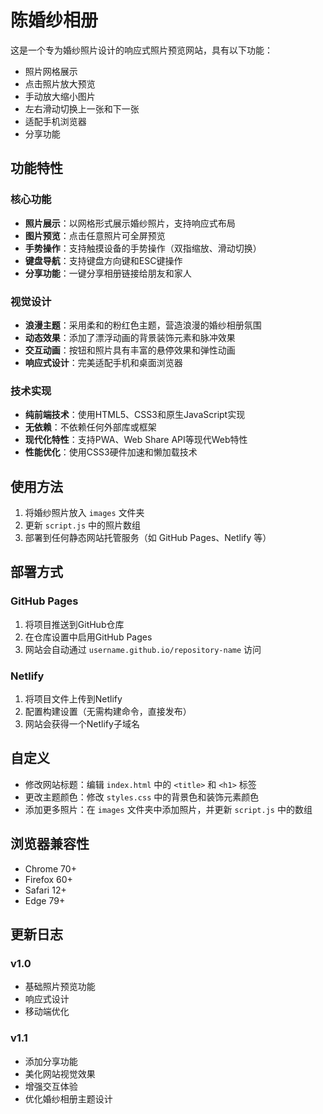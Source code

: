 # 陈婚纱相册

这是一个专为婚纱照片设计的响应式照片预览网站，具有以下功能：

- 照片网格展示
- 点击照片放大预览
- 手动放大缩小图片
- 左右滑动切换上一张和下一张
- 适配手机浏览器
- 分享功能

## 功能特性

### 核心功能
- **照片展示**：以网格形式展示婚纱照片，支持响应式布局
- **图片预览**：点击任意照片可全屏预览
- **手势操作**：支持触摸设备的手势操作（双指缩放、滑动切换）
- **键盘导航**：支持键盘方向键和ESC键操作
- **分享功能**：一键分享相册链接给朋友和家人

### 视觉设计
- **浪漫主题**：采用柔和的粉红色主题，营造浪漫的婚纱相册氛围
- **动态效果**：添加了漂浮动画的背景装饰元素和脉冲效果
- **交互动画**：按钮和照片具有丰富的悬停效果和弹性动画
- **响应式设计**：完美适配手机和桌面浏览器

### 技术实现
- **纯前端技术**：使用HTML5、CSS3和原生JavaScript实现
- **无依赖**：不依赖任何外部库或框架
- **现代化特性**：支持PWA、Web Share API等现代Web特性
- **性能优化**：使用CSS3硬件加速和懒加载技术

## 使用方法

1. 将婚纱照片放入 `images` 文件夹
2. 更新 `script.js` 中的照片数组
3. 部署到任何静态网站托管服务（如 GitHub Pages、Netlify 等）

## 部署方式

### GitHub Pages
1. 将项目推送到GitHub仓库
2. 在仓库设置中启用GitHub Pages
3. 网站会自动通过 `username.github.io/repository-name` 访问

### Netlify
1. 将项目文件上传到Netlify
2. 配置构建设置（无需构建命令，直接发布）
3. 网站会获得一个Netlify子域名

## 自定义
- 修改网站标题：编辑 `index.html` 中的 `<title>` 和 `<h1>` 标签
- 更改主题颜色：修改 `styles.css` 中的背景色和装饰元素颜色
- 添加更多照片：在 `images` 文件夹中添加照片，并更新 `script.js` 中的数组

## 浏览器兼容性
- Chrome 70+
- Firefox 60+
- Safari 12+
- Edge 79+

## 更新日志

### v1.0
- 基础照片预览功能
- 响应式设计
- 移动端优化

### v1.1
- 添加分享功能
- 美化网站视觉效果
- 增强交互体验
- 优化婚纱相册主题设计